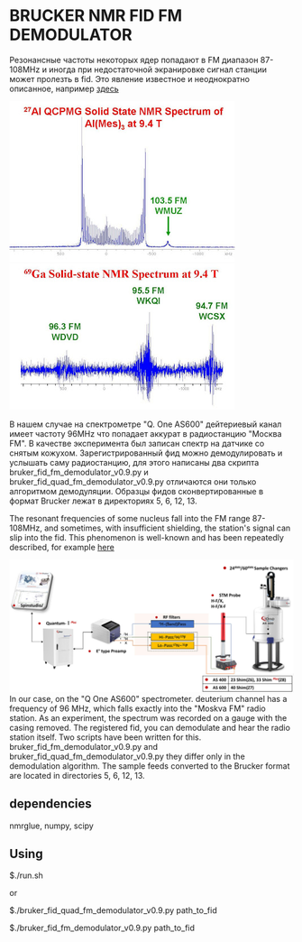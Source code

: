 # BRUCKER NMR FID FM DEMODULATOR
Резонансные частоты некоторых ядер попадают в FM диапазон 87-108MHz и иногда при недостаточной экранировке сигнал станции может пролезть в fid. Это явление известное и неоднократно описанное, например [здесь](https://u-of-o-nmr-facility.blogspot.com/2008/05/interference-from-fm-radio-stations.html)


![27Al](radio1.jpg)
![69Ga](radio2.jpg)


В нашем случае на спектрометре "Q. One AS600" дейтериевый канал имеет частоту 96MHz что попадает аккурат в радиостанцию "Москва FM". В качестве эксперимента был записан спектр на датчике со снятым кожухом. Зарегистрированный фид можно демодулировать и услышать саму радиостанцию, для этого написаны два скрипта bruker_fid_fm_demodulator_v0.9.py и bruker_fid_quad_fm_demodulator_v0.9.py отличаются они только алгоритмом демодуляции. Образцы фидов сконвертированные в формат Brucker лежат в директориях 5, 6, 12, 13.


The resonant frequencies of some nucleus fall into the FM range 87-108MHz, and sometimes, with insufficient shielding, the station's signal can slip into the fid. This phenomenon is well-known and has been repeatedly described, for example [here](https://u-of-o-nmr-facility.blogspot.com/2008/05/interference-from-fm-radio-stations.html )


![Q ONE NMR spectrometr](Q-One-platform-NMR-Complete-Systems-Full.jpg)
In our case, on the "Q One AS600" spectrometer.  deuterium channel has a frequency of 96 MHz, which falls exactly into the "Moskva FM" radio station. As an experiment, the spectrum was recorded on a gauge with the casing removed. The registered fid, you can demodulate and hear the radio station itself. Two scripts have been written for this. bruker_fid_fm_demodulator_v0.9.py and bruker_fid_quad_fm_demodulator_v0.9.py they differ only in the demodulation algorithm. The sample feeds converted to the Brucker format are located in directories 5, 6, 12, 13.


## dependencies
nmrglue, numpy, scipy


## Using
$./run.sh


or


$./bruker_fid_quad_fm_demodulator_v0.9.py path_to_fid


$./bruker_fid_fm_demodulator_v0.9.py path_to_fid
